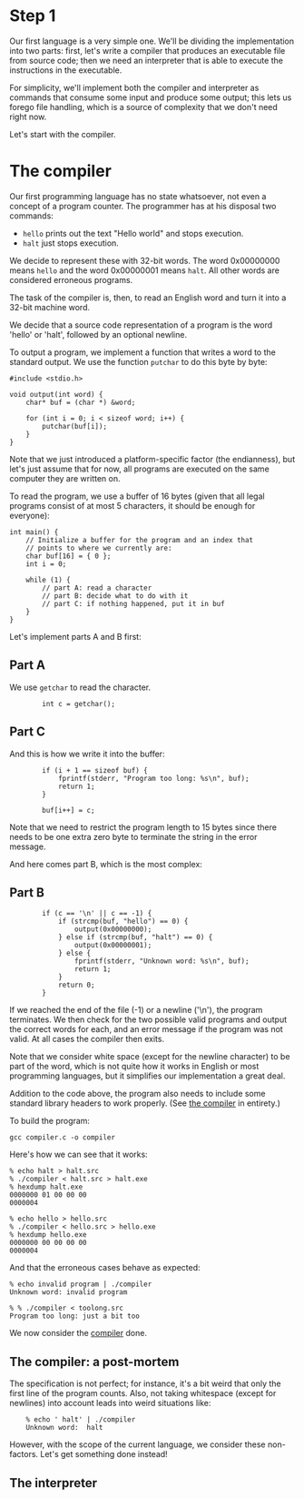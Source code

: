 # Step 1

Our first language is a very simple one. We'll be dividing the
implementation into two parts: first, let's write a compiler that
produces an executable file from source code; then we need an
interpreter that is able to execute the instructions in the executable.

For simplicity, we'll implement both the compiler and interpreter as commands
that consume some input and produce some output; this lets us forego file
handling, which is a source of complexity that we don't need right now.

Let's start with the compiler.

# The compiler

Our first programming language has no state whatsoever, not even a concept of a
program counter.  The programmer has at his disposal two commands:

- `hello` prints out the text "Hello world" and stops execution.
- `halt` just stops execution.

We decide to represent these with 32-bit words. The word 0x00000000
means `hello` and the word 0x00000001 means `halt`. All other words are
considered erroneous programs.

The task of the compiler is, then, to read an English word and turn it into a
32-bit machine word.

We decide that a source code representation of a program is the word 'hello' or
'halt', followed by an optional newline.

To output a program, we implement a function that writes a word to the standard
output. We use the function `putchar` to do this byte by byte:

```
#include <stdio.h>

void output(int word) {
	char* buf = (char *) &word;

	for (int i = 0; i < sizeof word; i++) {
		putchar(buf[i]);
	}
}
```

Note that we just introduced a platform-specific factor (the endianness), but
let's just assume that for now, all programs are executed on the same computer
they are written on.

To read the program, we use a buffer of 16 bytes (given that all legal programs
consist of at most 5 characters, it should be enough for everyone):

```
int main() {
	// Initialize a buffer for the program and an index that
	// points to where we currently are:
	char buf[16] = { 0 };
	int i = 0;

	while (1) {
		// part A: read a character
		// part B: decide what to do with it
		// part C: if nothing happened, put it in buf
	}
}
```

Let's implement parts A and B first:

## Part A

We use `getchar` to read the character.

```
		int c = getchar();
```

## Part C

And this is how we write it into the buffer:

```
		if (i + 1 == sizeof buf) {
			fprintf(stderr, "Program too long: %s\n", buf);
			return 1;
		}

		buf[i++] = c;
```

Note that we need to restrict the program length to 15 bytes since there needs
to be one extra zero byte to terminate the string in the error message.

And here comes part B, which is the most complex:

## Part B

```
		if (c == '\n' || c == -1) {
			if (strcmp(buf, "hello") == 0) {
				output(0x00000000);
			} else if (strcmp(buf, "halt") == 0) {
				output(0x00000001);
			} else {
				fprintf(stderr, "Unknown word: %s\n", buf);
				return 1;
			}
			return 0;
		}
```

If we reached the end of the file (-1) or a newline ('\n'), the program
terminates. We then check for the two possible valid programs and output the
correct words for each, and an error message if the program was not valid. At
all cases the compiler then exits.

Note that we consider white space (except for the newline character) to be part
of the word, which is not quite how it works in English or most programming
languages, but it simplifies our implementation a great deal.

Addition to the code above, the program also needs to include some standard
library headers to work properly. (See [the compiler](./compiler.c) in
entirety.)

To build the program:

```
gcc compiler.c -o compiler
```

Here's how we can see that it works:

```
% echo halt > halt.src
% ./compiler < halt.src > halt.exe
% hexdump halt.exe
0000000 01 00 00 00
0000004

% echo hello > hello.src
% ./compiler < hello.src > hello.exe
% hexdump hello.exe
0000000 00 00 00 00
0000004
```

And that the erroneous cases behave as expected:

```
% echo invalid program | ./compiler
Unknown word: invalid program

% % ./compiler < toolong.src
Program too long: just a bit too
```

We now consider the [compiler](./compiler.c) done.

## The compiler: a post-mortem

The specification is not perfect; for instance, it's a bit weird that only the
first line of the program counts. Also, not taking whitespace (except
for newlines) into account leads into weird situations like:

```
	% echo ' halt' | ./compiler
	Unknown word:  halt
```

However, with the scope of the current language, we consider these
non-factors. Let's get something done instead!

## The interpreter


